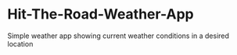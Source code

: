 # Hit-The-Road-Weather-App
Simple weather app showing current weather conditions in a desired location
